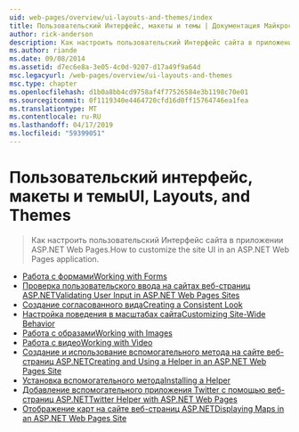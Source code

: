```yaml
---
uid: web-pages/overview/ui-layouts-and-themes/index
title: Пользовательский Интерфейс, макеты и темы | Документация Майкрософт
author: rick-anderson
description: Как настроить пользовательский Интерфейс сайта в приложении ASP.NET Web Pages.
ms.author: riande
ms.date: 09/08/2014
ms.assetid: d7ec6e8a-3e05-4c0d-9207-d17a49f9a64d
msc.legacyurl: /web-pages/overview/ui-layouts-and-themes
msc.type: chapter
ms.openlocfilehash: d1b0a8bb4cd9758af4f77526584e3b1198c70e01
ms.sourcegitcommit: 0f1119340e4464720cfd16d0ff15764746ea1fea
ms.translationtype: MT
ms.contentlocale: ru-RU
ms.lasthandoff: 04/17/2019
ms.locfileid: "59399051"
---
```

# <a name="ui-layouts-and-themes"></a><span data-ttu-id="5b3ac-103">Пользовательский интерфейс, макеты и темы</span><span class="sxs-lookup"><span data-stu-id="5b3ac-103">UI, Layouts, and Themes</span></span>

> <span data-ttu-id="5b3ac-104">Как настроить пользовательский Интерфейс сайта в приложении ASP.NET Web Pages.</span><span class="sxs-lookup"><span data-stu-id="5b3ac-104">How to customize the site UI in an ASP.NET Web Pages application.</span></span>


- [<span data-ttu-id="5b3ac-105">Работа с формами</span><span class="sxs-lookup"><span data-stu-id="5b3ac-105">Working with Forms</span></span>](4-working-with-forms.md)
- [<span data-ttu-id="5b3ac-106">Проверка пользовательского ввода на сайтах веб-страниц ASP.NET</span><span class="sxs-lookup"><span data-stu-id="5b3ac-106">Validating User Input in ASP.NET Web Pages Sites</span></span>](validating-user-input-in-aspnet-web-pages-sites.md)
- [<span data-ttu-id="5b3ac-107">Создание согласованного вида</span><span class="sxs-lookup"><span data-stu-id="5b3ac-107">Creating a Consistent Look</span></span>](3-creating-a-consistent-look.md)
- [<span data-ttu-id="5b3ac-108">Настройка поведения в масштабах сайта</span><span class="sxs-lookup"><span data-stu-id="5b3ac-108">Customizing Site-Wide Behavior</span></span>](18-customizing-site-wide-behavior.md)
- [<span data-ttu-id="5b3ac-109">Работа с образами</span><span class="sxs-lookup"><span data-stu-id="5b3ac-109">Working with Images</span></span>](9-working-with-images.md)
- [<span data-ttu-id="5b3ac-110">Работа с видео</span><span class="sxs-lookup"><span data-stu-id="5b3ac-110">Working with Video</span></span>](10-working-with-video.md)
- [<span data-ttu-id="5b3ac-111">Создание и использование вспомогательного метода на сайте веб-страниц ASP.NET</span><span class="sxs-lookup"><span data-stu-id="5b3ac-111">Creating and Using a Helper in an ASP.NET Web Pages Site</span></span>](creating-and-using-a-helper-in-an-aspnet-web-pages-site.md)
- [<span data-ttu-id="5b3ac-112">Установка вспомогательного метода</span><span class="sxs-lookup"><span data-stu-id="5b3ac-112">Installing a Helper</span></span>](installing-helpers.md)
- [<span data-ttu-id="5b3ac-113">Добавление вспомогательного приложения Twitter с помощью веб-страниц ASP.NET</span><span class="sxs-lookup"><span data-stu-id="5b3ac-113">Twitter Helper with ASP.NET Web Pages</span></span>](twitter-helper.md)
- [<span data-ttu-id="5b3ac-114">Отображение карт на сайте веб-страниц ASP.NET</span><span class="sxs-lookup"><span data-stu-id="5b3ac-114">Displaying Maps in an ASP.NET Web Pages Site</span></span>](displaying-maps-in-an-aspnet-web-pages-site.md)
